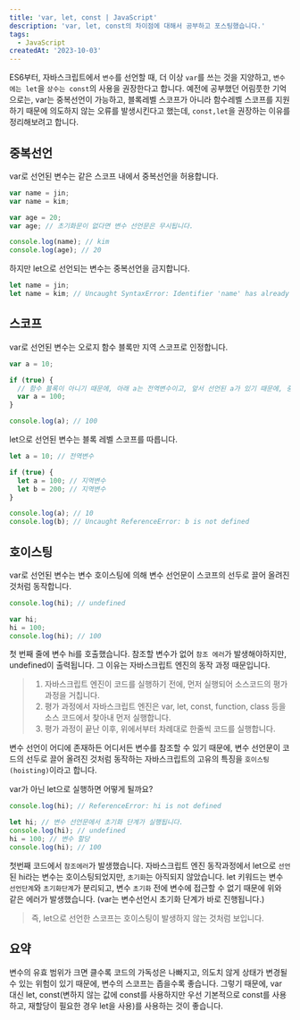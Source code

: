 ```yaml
---
title: 'var, let, const | JavaScript'
description: 'var, let, const의 차이점에 대해서 공부하고 포스팅했습니다.'
tags:
  - JavaScript
createdAt: '2023-10-03'
---
```


ES6부터, 자바스크립트에서 `변수`를 선언할 때, 더 이상 `var`를 쓰는 것을 지양하고, `변수에는 let`을 `상수는 const`의 사용을 권장한다고 합니다. 예전에 공부했던 어림풋한 기억으로는, var는 중복선언이 가능하고, 블록레벨 스코프가 아니라 함수레벨 스코프를 지원하기 때문에 의도하지 않는 오류를 발생시킨다고 했는데, `const,let`을 권장하는 이유를 정리해보려고 합니다.

## 중복선언

var로 선언된 변수는 같은 스코프 내에서 중복선언을 허용합니다. 

```js
var name = jin;
var name = kim;

var age = 20;
var age; // 초기화문이 없다면 변수 선언문은 무시됩니다.

console.log(name); // kim
console.log(age); // 20
```

하지만 let으로 선언되는 변수는 중복선언을 금지합니다.
```js
let name = jin;
let name = kim; // Uncaught SyntaxError: Identifier 'name' has already been declared
```

## 스코프

var로 선언된 변수는 오로지 함수 블록만 지역 스코프로 인정합니다. 

```js
var a = 10;

if (true) {
  // 함수 블록이 아니기 때문에, 아래 a는 전역변수이고, 앞서 선언된 a가 있기 때문에, 중복선언이 됩니다. 
  var a = 100;
}

console.log(a); // 100
```

let으로 선언된 변수는 블록 레벨 스코프를 따릅니다.

```js
let a = 10; // 전역변수

if (true) {
  let a = 100; // 지역변수
  let b = 200; // 지역변수
}

console.log(a); // 10
console.log(b); // Uncaught ReferenceError: b is not defined
```

## 호이스팅

var로 선언된 변수는 변수 호이스팅에 의해 변수 선언문이 스코프의 선두로 끌어 올려진 것처럼 동작합니다. 

```js
console.log(hi); // undefined

var hi;
hi = 100;
console.log(hi); // 100
```

첫 번째 줄에 변수 hi를 호출했습니다. 참조할 변수가 없어 `참조 에러`가 발생해야하지만, undefined이 출력됩니다. 그 이유는 자바스크립트 엔진의 동작 과정 때문입니다.

> 1. 자바스크립트 엔진이 코드를 실행하기 전에, 먼저 실행되어 소스코드의 평가 과정을 거칩니다.
> 2. 평가 과정에서 자바스크립트 엔진은 var, let, const, function, class 등을 소스 코드에서 찾아내 먼저 실행합니다. 
> 3. 평가 과정이 끝난 이후, 위에서부터 차례대로 한줄씩 코드를 실행합니다. 

변수 선언이 어디에 존재하든 어디서든 변수를 참조할 수 있기 때문에, 변수 선언문이 코드의 선두로 끌어 올려진 것처럼 동작하는 자바스크립트의 고유의 특징을 `호이스팅(hoisting)`이라고 합니다.

var가 아닌 let으로 실행하면 어떻게 될까요?

```js
console.log(hi); // ReferenceError: hi is not defined

let hi; // 변수 선언문에서 초기화 단계가 실행됩니다.
console.log(hi); // undefined
hi = 100; // 변수 할당
console.log(hi); // 100
```

첫번째 코드에서 `참조에러`가 발생했습니다. 자바스크립트 엔진 동작과정에서 let으로 `선언`된 hi라는 변수는 호이스팅되었지만, `초기화`는 아직되지 않았습니다. let 키워드는 변수 `선언단계`와 `초기화단계`가 분리되고, 변수 `초기화` 전에 변수에 접근할 수 없기 때문에 위와 같은 에러가 발생했습니다. (var는 변수선언시 초기화 단계가 바로 진행됩니다.)

> 즉, let으로 선언한 스코프는 호이스팅이 발생하지 않는 것처럼 보입니다.


## 요약

변수의 유효 범위가 크면 클수록 코드의 가독성은 나빠지고, 의도치 않게 상태가 변경될 수 있는 위험이 있기 때문에, 변수의 스코프는 좁을수록 좋습니다. 그렇기 때문에, var 대신 let, const(변하지 않는 값에 const를 사용하지만 우선 기본적으로 const를 사용하고, 재할당이 필요한 경우 let을 사용)를 사용하는 것이 좋습니다.